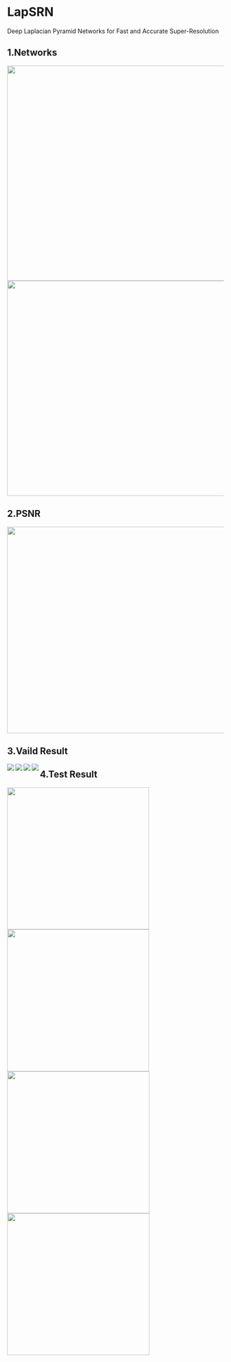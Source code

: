 # LapSRN
Deep Laplacian Pyramid Networks for Fast and Accurate Super-Resolution
## 1.Networks
<div>
  <img src="https://github.com/ch135/LapSRN/blob/master/network/1.png" width="900px", height="500px" align="center"/>
  <img src="https://github.com/ch135/LapSRN/blob/master/network/2.png" width="900px", height="500px" align="center"/>
</div>

## 2.PSNR
<div>
  <img src="https://github.com/ch135/LapSRN/blob/master/sample/train/PSNR.png" width="640px" height="480px"/>
</div>

## 3.Vaild Result
<div>
    <img src="https://github.com/ch135/LapSRN/blob/master/sample/train/train_sample_input.png" align="left"/>
    <img src="https://github.com/ch135/LapSRN/blob/master/sample/train/train_sample_output.png" align="left"/>
    <img src="https://github.com/ch135/LapSRN/blob/master/sample/train/train_predict_460.png" align="left"/>
    <img src="https://github.com/ch135/LapSRN/blob/master/sample/train/train_predict_grad_460.png" align="left"/>
</div>

## 4.Test Result
<div>
  <img src="https://github.com/ch135/LapSRN/blob/master/sample/test/test_input0.png" width="330px" height="330px" align="left"/>
  <img src="https://github.com/ch135/LapSRN/blob/master/sample/test/test_output0.png"  width="330px" height="330px" align="left">
  <img src="https://github.com/ch135/LapSRN/blob/master/sample/test/test_input1.png" width="331px" height="330px" align="left"/>
  <img src="https://github.com/ch135/LapSRN/blob/master/sample/test/test_output1.png"  width="331px" height="330px" align="left">
</div>
